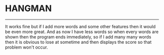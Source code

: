 # HANGMAN
---

It works fine but if I add more words and some other features then it would be even more great. And as now I have less words so when every words are shown then the program ends immediately, so if I add many many words then it is obvious to lose at sometime and then displays the score so that problem won't occur.